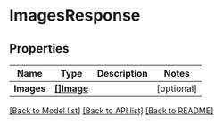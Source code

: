 # ImagesResponse

## Properties
Name | Type | Description | Notes
------------ | ------------- | ------------- | -------------
**Images** | [**[]Image**](Image.md) |  | [optional] 

[[Back to Model list]](../README.md#documentation-for-models) [[Back to API list]](../README.md#documentation-for-api-endpoints) [[Back to README]](../README.md)


